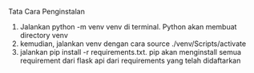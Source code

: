 Tata Cara Penginstalan
1. Jalankan python -m venv venv di terminal. Python akan membuat directory venv
2. kemudian, jalankan venv dengan cara source ./venv/Scripts/activate
3. jalankan pip install -r requirements.txt. pip akan menginstall semua requirement dari flask api dari requirements yang telah didaftarkan
